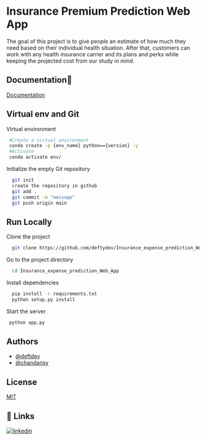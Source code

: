 
# Insurance Premium Prediction Web App

The goal of this project is to give people an estimate of how much they need based on
their individual health situation. After that, customers can work with any health
insurance carrier and its plans and perks while keeping the projected cost from our
study in mind. 


## Documentation🚀 

[Documentation](https://drive.google.com/file/d/1PUCqVKy21vtuKOYiBDhYJTUIa-7EP75g/view)


## Virtual env and Git

Virtual environment

```bash
 #Create a virtual environment
 conda create -p {env_name} python=={version} -y
 #Activate 
 conda activate env/
```
Initialize the empty Git repository
```bash
  git init 
  create the repository in github
  git add .
  git commit -m "message"
  git push origin main
```
## Run Locally

Clone the project

```bash
  git clone https://github.com/deftydev/Insurance_expense_prediction_Web_App.git
```

Go to the project directory

```bash
  cd Insurance_expense_prediction_Web_App
```

Install dependencies

```bash
  pip install -r requirements.txt
  python setup.py install
```

Start the server

```bash
 python app.py
```


## Authors

- [@deftdev](https://github.com/deftydev)
- [@chandansy](https://github.com/chandansy?tab=repositories)



## License

[MIT](https://choosealicense.com/licenses/mit/)


## 🔗 Links
[![linkedin](https://img.shields.io/badge/linkedin-0A66C2?style=for-the-badge&logo=linkedin&logoColor=white)](https://www.linkedin.com/in/devansh-gupta-145077189/)